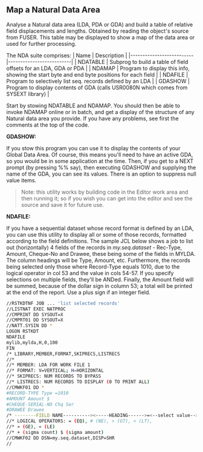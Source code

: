 ## Map a Natural Data Area

Analyse a Natural data area (LDA, PDA or GDA) and build a table of relative field displacements and lengths. Obtained by reading the object's source from FUSER. 
This table may be displayed to show a map of the data area or used for further processing.

The NDA suite comprises: 
|  Name | Description |
|--------------------------|--------------------------|
|  NDATABLE | Subprog to build a table of field offsets for an LDA, GDA or PDA |
|  NDAMAP   |   Program to display this info, showing the start byte and end byte positions for each field |
|  NDAFILE  |    Program to selectively list seq. records defined by an LDA |
|  GDASHOW  | Program to display contents of GDA (calls USR0080N which comes from SYSEXT library) |

Start by stowing NDATABLE and NDAMAP. You should then be able to invoke NDAMAP online or in batch, and get a display of the structure of any Natural data area you provide.
If you have any problems, see first the comments at the top of the code.

**GDASHOW:** 

If you stow this program you can use it to display the contents of your Global Data Area.
Of course, this means you'll need to have an active GDA, so you would be in some application at the time.
Then, if you get to a NEXT prompt (by pressing %% say), then executing GDASHOW and supplying the name of the GDA, you can see its values. There is an option to suppress null value items.
> Note: this utility works by building code in the Editor work area and then running it; so if you wish you can get into the editor and see the source and save it for future use.


**NDAFILE:**

If you have a sequential dataset whose record format is defined by an LDA, you can use this utility to display all or some of those records, formatted according to the field definitions. 
The sample JCL below shows a job to list out (horizontally) 4 fields of the records in *my.seq.dataset* - Rec-Type, Amount, Cheque-No and Drawee, these being some of the fields in MYLDA. 
The column headings will be Type, Amount, etc. 
Furthermore, the records being selected only those where Record-Type equals 1010, due to the logical operator in col 53 and the value in cols 54-57. 
If you specify selections on multiple fields, they'll be ANDed. 
Finally, the Amount field will be summed, because of the dollar sign in column 53; a total will be printed at the end of the report. Use a plus sign if an integer field. 

```bash
//RSTKDTNF JOB ... 'list selected records' 
//LISTNAT EXEC NATPROC
//CMPRINT DD SYSOUT=X
//CMPRT01 DD SYSOUT=X
//NATT.SYSIN DD *
LOGON RSTKDT
NDAFILE
mylib,mylda,H,0,100
FIN
/* LIBRARY,MEMBER,FORMAT,SKIPRECS,LISTRECS
//*
//* MEMBER: LDA FOR WORK FILE 1
//* FORMAT: V=VERTICAL; H=HORIZONTAL
//* SKIPRECS: NUM RECORDS TO BYPASS
//* LISTRECS: NUM RECORDS TO DISPLAY (0 TO PRINT ALL) 
//CMWKF01 DD *
#RECORD-TYPE Type =1010 
#AMOUNT Amount $ 
#CHEQUE-SERIAL-NO Chq Ser 
#DRAWEE Drawee 
/* --------FIELD NAME----------><-----HEADING------>=<--select value-->
//* LOGICAL OPERATORS: = (EQ), # (NE), > (GT), < (LT), 
//* » (GE), « (LE) 
//* + (sigma count) $ (sigma amount) 
//CMWKF02 DD DSN=my.seq.dataset,DISP=SHR
//
```
